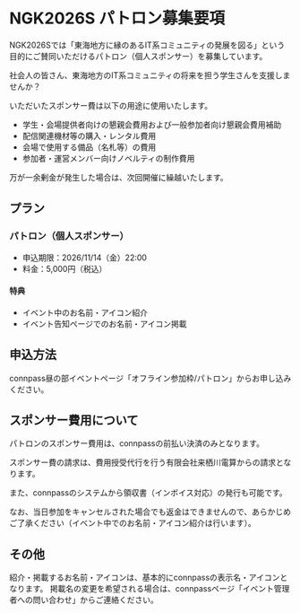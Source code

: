 # NGK2026S パトロン募集要項

NGK2026Sでは「東海地方に縁のあるIT系コミュニティの発展を図る」という目的にご賛同いただけるパトロン（個人スポンサー）を募集しています。

社会人の皆さん、東海地方のIT系コミュニティの将来を担う学生さんを支援しませんか？

いただいたスポンサー費は以下の用途に使用いたします。

* 学生・会場提供者向けの懇親会費用および一般参加者向け懇親会費用補助
* 配信関連機材等の購入・レンタル費用
* 会場で使用する備品（名札等）の費用
* 参加者・運営メンバー向けノベルティの制作費用

万が一余剰金が発生した場合は、次回開催に繰越いたします。

## プラン

### パトロン（個人スポンサー）

* 申込期限：2026/11/14（金）22:00
* 料金：5,000円（税込）

#### 特典

* イベント中のお名前・アイコン紹介
* イベント告知ページでのお名前・アイコン掲載

## 申込方法

connpass昼の部イベントページ「オフライン参加枠/パトロン」からお申し込みください。


## スポンサー費用について

パトロンのスポンサー費用は、connpassの前払い決済のみとなります。

スポンサー費の請求は、費用授受代行を行う有限会社来栖川電算からの請求となります。

また、connpassのシステムから領収書（インボイス対応）の発行も可能です。

なお、当日参加をキャンセルされた場合でも返金はできませんので、あらかじめご了承ください（イベント中でのお名前・アイコン紹介は行います）。

## その他

紹介・掲載するお名前・アイコンは、基本的にconnpassの表示名・アイコンとなります。
掲載名の変更を希望される場合は、connpassページ「イベント管理者への問い合わせ」からご連絡ください。
